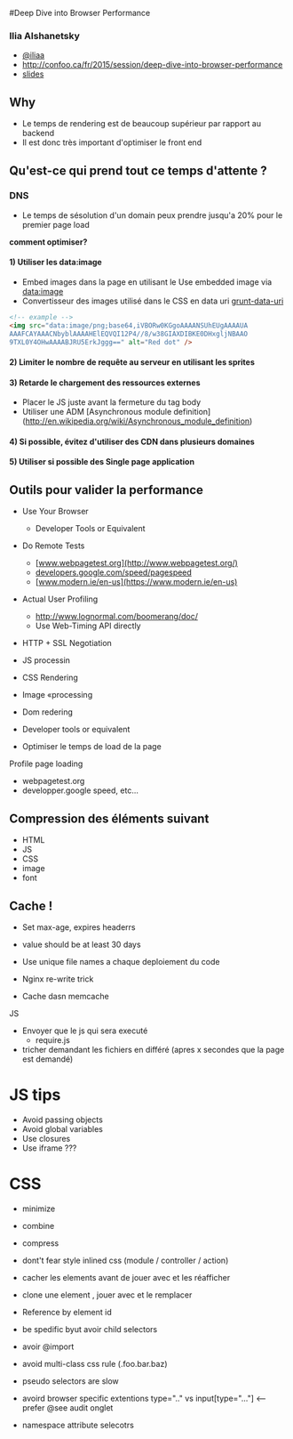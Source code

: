 #Deep Dive into Browser Performance

### Ilia Alshanetsky

- [@iliaa](https://twitter.com/iliaa)
- http://confoo.ca/fr/2015/session/deep-dive-into-browser-performance
- [slides](http://ilia.ws/files/confoo_Deep_Dive_into_Browser_Performance.pdf)


## Why
- Le temps de rendering est de beaucoup supérieur par rapport au backend
- Il est donc très important d'optimiser le front end

## Qu'est-ce qui prend tout ce temps d'attente ?

### DNS
- Le temps de sésolution d'un domain peux prendre jusqu'a 20% pour le premier page load

**comment optimiser?**

#### 1) Utiliser les data:image
- Embed images dans la page en utilisant le Use embedded image via [data:image](http://en.wikipedia.org/wiki/Data_URI_scheme)
- Convertisseur des images utilisé dans le CSS en data uri
[grunt-data-uri](https://www.npmjs.com/package/grunt-data-uri)

```html
<!-- example -->
<img src="data:image/png;base64,iVBORw0KGgoAAAANSUhEUgAAAAUA
AAAFCAYAAACNbyblAAAAHElEQVQI12P4//8/w38GIAXDIBKE0DHxgljNBAAO
9TXL0Y4OHwAAAABJRU5ErkJggg==" alt="Red dot" />
```

#### 2) Limiter le nombre de requête au serveur en utilisant les sprites

#### 3) Retarde le chargement des ressources externes

- Placer le JS juste avant la fermeture du tag body
- Utiliser une ADM [Asynchronous module definition] (http://en.wikipedia.org/wiki/Asynchronous_module_definition)

#### 4) Si possible, évitez d'utiliser des CDN dans plusieurs domaines

#### 5) Utiliser si possible des Single page application

## Outils pour valider la performance
- Use Your Browser
    - Developer Tools or Equivalent
- Do Remote Tests
    - [www.webpagetest.org](http://www.webpagetest.org/)
    - [developers.google.com/speed/pagespeed](https://developers.google.com/speed/pagespeed/)
    - [www.modern.ie/en-us](https://www.modern.ie/en-us)
- Actual User Profiling
    - http://www.lognormal.com/boomerang/doc/
    - Use Web-Timing API directly

- HTTP + SSL Negotiation
- JS processin
- CSS Rendering
- Image «processing
- Dom redering
- Developer tools or equivalent
- Optimiser le temps de load de la page

Profile page loading
- webpagetest.org
- developper.google speed, etc...

## Compression des éléments suivant
- HTML
- JS
- CSS
- image
- font

## Cache !
- Set max-age, expires headerrs
- value should be at least 30 days
- Use unique file names a chaque deploiement du code

- Nginx re-write trick
- Cache dasn memcache

JS
- Envoyer que le js qui sera executé
    - require.js
- tricher demandant les fichiers en différé (apres x secondes que la page est demandé)

# JS tips
- Avoid passing objects
- Avoid global variables
- Use closures
- Use iframe ???


# CSS
- minimize
- combine
- compress
- dont't fear style inlined css (module / controller / action)


- cacher les elements avant de jouer avec et les réafficher
- clone une element , jouer avec et le remplacer
- Reference by element id
- be spedific byut avoir child selectors
- avoir @import
- avoid multi-class css rule (.foo.bar.baz)
- pseudo selectors are slow
- avoird browser specific extentions
type=".." vs input[type="..."]  <-- prefer
@see audit onglet


- namespace attribute selecotrs





























